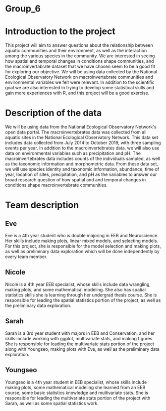 # Group_6

# Introduction to the project
This project will aim to answer questions about the relationship between aquatic communities and their environment, as well as the interaction among the various species in the community. We are interested in seeing how spatial and temporal changes in conditions shape communities, and the macroinvertabrate dataset that we have chosen seem to be a good fit for exploring our objective. We will be using data collected by the National Ecological Observatory Network on macroinvertebrate communities and environmental variables we felt were relevant. In addition to the scientific goal we are also interested in trying to develop some statistical skills and gain more experiences with R, and this project will be a good exercise. 

# Description of the data
We will be using data from the National Ecological Observatory Network's open data portal. The macroinvertebrates data was collected from all aquatic sites in the National Ecological Observatory Network. This data set includes data collected from July  2014 to October 2019, with three sampling events per year. In addition to the macroinvertebrates data, we will also use data on environmental variables such as precipitation and pH. The macroinvertebrates data includes counts of the individuals sampled, as well as the taxonomic information and morphometric data. From these data set, we will use species identity and taxonomic information, abundance, time of year, location of sites, precipitation, and pH as the variables to answer our broad research question of how spatial and and temporal changes in conditions shape macroinvertebrate communities.

# Team description

## Eve
Eve is a 4th year student who is double majoring in EEB and Neuroscience. Her skills include making plots, linear mixed models, and selecting models. For this project, she is responsible for the model selection and making plots, as well as preliminary data exploration which will be done independently by every team member.

## Nicole
Nicole is a 4th year EEB specialist, whose skills include data wrangling, making plots, and some mathematical modeling. She also has spatial statistics skills she is learning through her undergrad thesis course. She is responsible for leading the spatial statistics portion of the project, as well as the preliminary data exploration.

## Sarah
Sarah is a 3rd year student with majors in EEB and Conservation, and her skills include working with ggplot, multivariate stats, and making figures. She is responsible for leading the multivariate stats portion of the project along with Youngseo, making plots with Eve, as well as the preliminary data exploration.

## Youngseo
Youngseo is a 4th year student in EEB specialist, whose skills include making plots, some mathematical modeling she learned from an EEB course, some basic statistics knowledge and multivariate stats. She is responsible for leading the multivariate stats portion of the project with Sarah, as well as some spatial statistics work.
